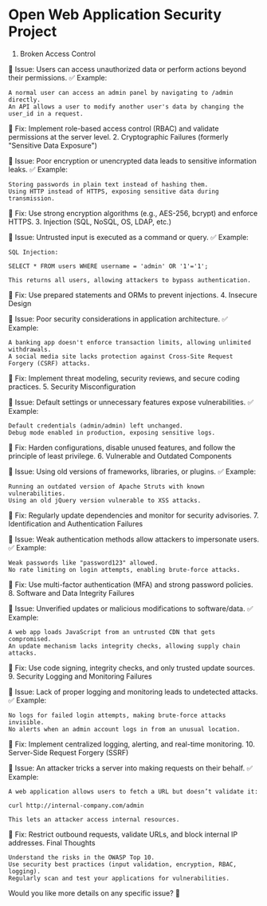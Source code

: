 # Open Web Application Security Project

1. Broken Access Control

🔴 Issue: Users can access unauthorized data or perform actions beyond their permissions.
✅ Example:

    A normal user can access an admin panel by navigating to /admin directly.
    An API allows a user to modify another user's data by changing the user_id in a request.

🔧 Fix: Implement role-based access control (RBAC) and validate permissions at the server level.
2. Cryptographic Failures (formerly "Sensitive Data Exposure")

🔴 Issue: Poor encryption or unencrypted data leads to sensitive information leaks.
✅ Example:

    Storing passwords in plain text instead of hashing them.
    Using HTTP instead of HTTPS, exposing sensitive data during transmission.

🔧 Fix: Use strong encryption algorithms (e.g., AES-256, bcrypt) and enforce HTTPS.
3. Injection (SQL, NoSQL, OS, LDAP, etc.)

🔴 Issue: Untrusted input is executed as a command or query.
✅ Example:

    SQL Injection:

    SELECT * FROM users WHERE username = 'admin' OR '1'='1';

    This returns all users, allowing attackers to bypass authentication.

🔧 Fix: Use prepared statements and ORMs to prevent injections.
4. Insecure Design

🔴 Issue: Poor security considerations in application architecture.
✅ Example:

    A banking app doesn't enforce transaction limits, allowing unlimited withdrawals.
    A social media site lacks protection against Cross-Site Request Forgery (CSRF) attacks.

🔧 Fix: Implement threat modeling, security reviews, and secure coding practices.
5. Security Misconfiguration

🔴 Issue: Default settings or unnecessary features expose vulnerabilities.
✅ Example:

    Default credentials (admin/admin) left unchanged.
    Debug mode enabled in production, exposing sensitive logs.

🔧 Fix: Harden configurations, disable unused features, and follow the principle of least privilege.
6. Vulnerable and Outdated Components

🔴 Issue: Using old versions of frameworks, libraries, or plugins.
✅ Example:

    Running an outdated version of Apache Struts with known vulnerabilities.
    Using an old jQuery version vulnerable to XSS attacks.

🔧 Fix: Regularly update dependencies and monitor for security advisories.
7. Identification and Authentication Failures

🔴 Issue: Weak authentication methods allow attackers to impersonate users.
✅ Example:

    Weak passwords like "password123" allowed.
    No rate limiting on login attempts, enabling brute-force attacks.

🔧 Fix: Use multi-factor authentication (MFA) and strong password policies.
8. Software and Data Integrity Failures

🔴 Issue: Unverified updates or malicious modifications to software/data.
✅ Example:

    A web app loads JavaScript from an untrusted CDN that gets compromised.
    An update mechanism lacks integrity checks, allowing supply chain attacks.

🔧 Fix: Use code signing, integrity checks, and only trusted update sources.
9. Security Logging and Monitoring Failures

🔴 Issue: Lack of proper logging and monitoring leads to undetected attacks.
✅ Example:

    No logs for failed login attempts, making brute-force attacks invisible.
    No alerts when an admin account logs in from an unusual location.

🔧 Fix: Implement centralized logging, alerting, and real-time monitoring.
10. Server-Side Request Forgery (SSRF)

🔴 Issue: An attacker tricks a server into making requests on their behalf.
✅ Example:

    A web application allows users to fetch a URL but doesn’t validate it:

    curl http://internal-company.com/admin

    This lets an attacker access internal resources.

🔧 Fix: Restrict outbound requests, validate URLs, and block internal IP addresses.
Final Thoughts

    Understand the risks in the OWASP Top 10.
    Use security best practices (input validation, encryption, RBAC, logging).
    Regularly scan and test your applications for vulnerabilities.

Would you like more details on any specific issue? 🚀
